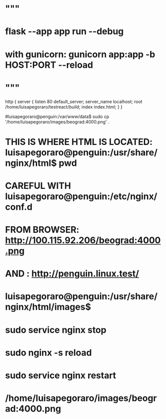 # """
# flask --app app run --debug
# with gunicorn: gunicorn app:app -b HOST:PORT --reload
# """
http {
        server {
                listen 80 default_server;
                server_name localhost;
                root /home/luisapegoraro/testreact/build;
                index index.html;
        }
}


#luisapegoraro@penguin:/var/www/data$ sudo cp '/home/luisapegoraro/images/beograd:4000.png' .
# THIS IS WHERE HTML IS LOCATED: luisapegoraro@penguin:/usr/share/nginx/html$ pwd
# CAREFUL WITH luisapegoraro@penguin:/etc/nginx/conf.d

# FROM BROWSER: http://100.115.92.206/beograd:4000.png
# AND : http://penguin.linux.test/

# luisapegoraro@penguin:/usr/share/nginx/html/images$ 

# sudo service nginx stop


# sudo nginx -s reload
# sudo service nginx restart

# /home/luisapegoraro/images/beograd:4000.png

